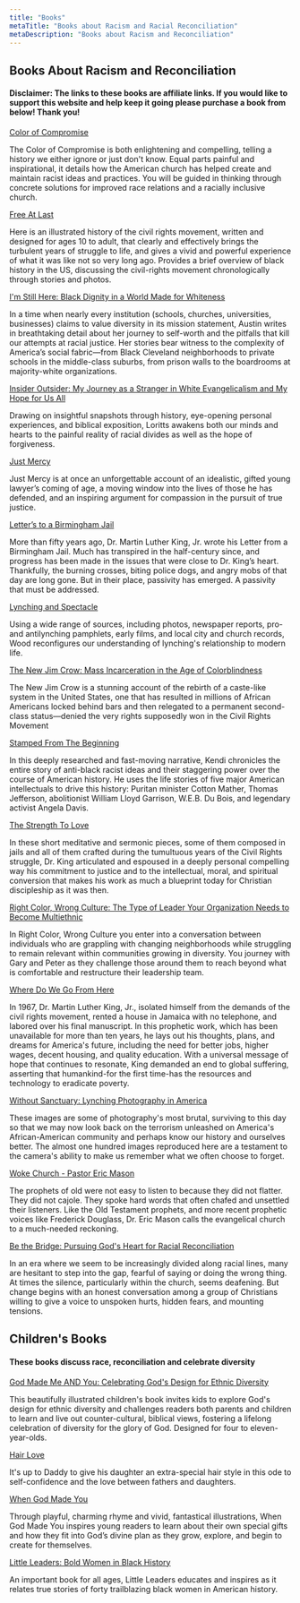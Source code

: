```yaml
---
title: "Books"
metaTitle: "Books about Racism and Racial Reconciliation"
metaDescription: "Books about Racism and Reconciliation"
---
```


## Books About Racism and Reconciliation

#### Disclaimer: The links to these books are affiliate links. If you would like to support this website and help keep it going please purchase a book from below! Thank you!

[Color of Compromise](https://amzn.to/2AGQLAR)

The Color of Compromise is both enlightening and compelling, telling a history we either ignore or just don't know. Equal parts painful and inspirational, it details how the American church has helped create and maintain racist ideas and practices. You will be guided in thinking through concrete solutions for improved race relations and a racially inclusive church.

[Free At Last](https://amzn.to/2BHdKwc)

Here is an illustrated history of the civil rights movement, written and designed for ages 10 to adult, that clearly and effectively brings the turbulent years of struggle to life, and gives a vivid and powerful experience of what it was like not so very long ago. Provides a brief overview of black history in the US, discussing the civil-rights movement chronologically through stories and photos.

[I'm Still Here: Black Dignity in a World Made for Whiteness](https://amzn.to/2BzdfnI)

In a time when nearly every institution (schools, churches, universities, businesses) claims to value diversity in its mission statement, Austin writes in breathtaking detail about her journey to self-worth and the pitfalls that kill our attempts at racial justice. Her stories bear witness to the complexity of America’s social fabric—from Black Cleveland neighborhoods to private schools in the middle-class suburbs, from prison walls to the boardrooms at majority-white organizations.

[Insider Outsider: My Journey as a Stranger in White Evangelicalism and My Hope for Us All](https://amzn.to/2YcE74L)

Drawing on insightful snapshots through history, eye-opening personal experiences, and biblical exposition, Loritts awakens both our minds and hearts to the painful reality of racial divides as well as the hope of forgiveness.

[Just Mercy](https://amzn.to/2Ycmods)

Just Mercy is at once an unforgettable account of an idealistic, gifted young lawyer’s coming of age, a moving window into the lives of those he has defended, and an inspiring argument for compassion in the pursuit of true justice.


[Letter’s to a Birmingham Jail](https://amzn.to/2Ydei4F)

More than fifty years ago, Dr. Martin Luther King, Jr. wrote his Letter from a Birmingham Jail. Much has transpired in the half-century since, and progress has been made in the issues that were close to Dr. King’s heart. Thankfully, the burning crosses, biting police dogs, and angry mobs of that day are long gone. But in their place, passivity has emerged. A passivity that must be addressed.

[Lynching and Spectacle](https://amzn.to/2UixRaq)

Using a wide range of sources, including photos, newspaper reports, pro- and antilynching pamphlets, early films, and local city and church records, Wood reconfigures our understanding of lynching's relationship to modern life.

[The New Jim Crow: Mass Incarceration in the Age of Colorblindness](https://amzn.to/2Uh1nxp)

The New Jim Crow is a stunning account of the rebirth of a caste-like system in the United States, one that has resulted in millions of African Americans locked behind bars and then relegated to a permanent second-class status—denied the very rights supposedly won in the Civil Rights Movement

[Stamped From The Beginning](https://amzn.to/3cABzCA)

In this deeply researched and fast-moving narrative, Kendi chronicles the entire story of anti-black racist ideas and their staggering power over the course of American history. He uses the life stories of five major American intellectuals to drive this history: Puritan minister Cotton Mather, Thomas Jefferson, abolitionist William Lloyd Garrison, W.E.B. Du Bois, and legendary activist Angela Davis.

[The Strength To Love](https://amzn.to/2XHYvf7)

In these short meditative and sermonic pieces, some of them composed in jails and all of them crafted during the tumultuous years of the Civil Rights struggle, Dr. King articulated and espoused in a deeply personal compelling way his commitment to justice and to the intellectual, moral, and spiritual conversion that makes his work as much a blueprint today for Christian discipleship as it was then.

[Right Color, Wrong Culture: The Type of Leader Your Organization Needs to Become Multiethnic](https://amzn.to/3gYjP7A)

In Right Color, Wrong Culture you enter into a conversation between individuals who are grappling with changing neighborhoods while struggling to remain relevant within communities growing in diversity. You journey with Gary and Peter as they challenge those around them to reach beyond what is comfortable and restructure their leadership team.

[Where Do We Go From Here](https://amzn.to/3eVUqto)

In 1967, Dr. Martin Luther King, Jr., isolated himself from the demands of the civil rights movement, rented a house in Jamaica with no telephone, and labored over his final manuscript. In this prophetic work, which has been unavailable for more than ten years, he lays out his thoughts, plans, and dreams for America's future, including the need for better jobs, higher wages, decent housing, and quality education. With a universal message of hope that continues to resonate, King demanded an end to global suffering, asserting that humankind-for the first time-has the resources and technology to eradicate poverty.

[Without Sanctuary: Lynching Photography in America](https://amzn.to/3eXWdht)

These images are some of photography's most brutal, surviving to this day so that we may now look back on the terrorism unleashed on America's African-American community and perhaps know our history and ourselves better. The almost one hundred images reproduced here are a testament to the camera's ability to make us remember what we often choose to forget.

[Woke Church - Pastor Eric Mason](https://amzn.to/2XGHTnG)

The prophets of old were not easy to listen to because they did not flatter.  They did not cajole. They spoke hard words that often chafed and unsettled their listeners. Like the Old Testament prophets, and more recent prophetic voices like Frederick Douglass, Dr. Eric Mason calls the evangelical church to a much-needed reckoning.

[Be the Bridge: Pursuing God's Heart for Racial Reconciliation](https://amzn.to/2XGM0QR)

In an era where we seem to be increasingly divided along racial lines, many are hesitant to step into the gap, fearful of saying or doing the wrong thing. At times the silence, particularly within the church, seems deafening.
But change begins with an honest conversation among a group of Christians willing to give a voice to unspoken hurts, hidden fears, and mounting tensions.

## Children's Books 
#### These books discuss race, reconciliation and celebrate diversity

[God Made Me AND You: Celebrating God's Design for Ethnic Diversity](https://amzn.to/2ZgELA2)

This beautifully illustrated children's book invites kids to explore God's design for ethnic diversity and challenges readers both parents and children to learn and live out counter-cultural, biblical views, fostering a lifelong celebration of diversity for the glory of God. Designed for four to eleven-year-olds.


[Hair Love](https://amzn.to/2ZWFG7w)


It's up to Daddy to give his daughter an extra-special hair style in this ode to self-confidence and the love between fathers and daughters.

[When God Made You](https://amzn.to/2W3yUfa)

Through playful, charming rhyme and vivid, fantastical illustrations, When God Made You inspires young readers to learn about their own special gifts and how they fit into God’s divine plan as they grow, explore, and begin to create for themselves. 

[Little Leaders: Bold Women in Black History](https://amzn.to/300jmu6)

An important book for all ages, Little Leaders educates and inspires as it relates true stories of forty trailblazing black women in American history.